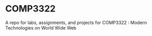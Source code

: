 # COMP3322
A repo for labs, assignments, and projects for COMP3322 : Modern Technologies on World Wide Web
